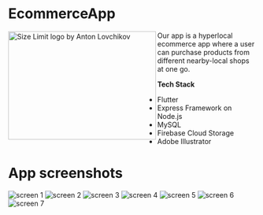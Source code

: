 # EcommerceApp

<img src="https://firebasestorage.googleapis.com/v0/b/ecommerce-project-34876.appspot.com/o/Untitled-1.png?alt=media&token=bf0a66e3-8422-4275-b9db-626001c50dc1" align="left"
     alt="Size Limit logo by Anton Lovchikov" width="300" height="220" >

Our app is a hyperlocal ecommerce app where a user can purchase products from different nearby-local shops at one go.

**Tech Stack**

* Flutter
* Express Framework on Node.js
* MySQL
* Firebase Cloud Storage
* Adobe Illustrator

# App screenshots

<img src="https://firebasestorage.googleapis.com/v0/b/ecommerce-project-34876.appspot.com/o/app_screens%2F1.jpg?alt=media&token=82a1ac9f-6544-4e38-bd56-5574e1ecc3b9"
     alt="screen 1">
<img src="https://firebasestorage.googleapis.com/v0/b/ecommerce-project-34876.appspot.com/o/app_screens%2F2.jpg?alt=media&token=9be66dce-0aaa-4005-8edd-0c91cd4081e9"
     alt="screen 2">
<img src="https://firebasestorage.googleapis.com/v0/b/ecommerce-project-34876.appspot.com/o/app_screens%2F3.jpg?alt=media&token=1e234632-eaa1-4724-b792-71b47ad2eced"
     alt="screen 3">
<img src="https://firebasestorage.googleapis.com/v0/b/ecommerce-project-34876.appspot.com/o/app_screens%2F4.jpg?alt=media&token=4439ffb2-752a-4ca3-b49a-56909f484338"
     alt="screen 4">
<img src="https://firebasestorage.googleapis.com/v0/b/ecommerce-project-34876.appspot.com/o/app_screens%2F5.jpg?alt=media&token=efd3fe75-1729-4ff8-84a0-76726bfa4667"
     alt="screen 5">
<img src="https://firebasestorage.googleapis.com/v0/b/ecommerce-project-34876.appspot.com/o/app_screens%2F6.jpg?alt=media&token=88238c64-6cff-46fa-bb37-360b1b8f5d9b"
     alt="screen 6">
<img src="https://firebasestorage.googleapis.com/v0/b/ecommerce-project-34876.appspot.com/o/app_screens%2F7.jpg?alt=media&token=c00894bd-8833-4391-8375-9749f0f8651d"
     alt="screen 7">
